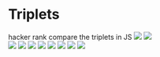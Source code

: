 # Triplets
hacker rank compare the triplets in JS
<img src="http://i.imgur.com/JCL5tlx.png">
<img src="http://i.imgur.com/j0ejYF7.png">
<br>
<img src="http://i.imgur.com/odSEX5q.png">
<img src="http://i.imgur.com/L6lN5CJ.png">
<img src="http://i.imgur.com/yesOFuX.png">
<img src="http://i.imgur.com/AJ770T1.png">
<img src="http://i.imgur.com/K7ri3pS.png">
<img src="http://i.imgur.com/xHmzfbw.png">
<img src="http://i.imgur.com/DXuQ7Vk.png">
<img src="http://i.imgur.com/fVQn1cX.png">
